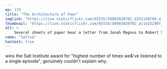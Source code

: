 ```yaml
---
ep: 138
title: "The Architecture of Fear"
imglink: "https://live.staticflickr.com/65535/50983020782_d151148f09_o.jpg"
thumbnail: "https://live.staticflickr.com/65535/50983020782_ac1e25290f_q.jpg"
alt: >
    Several sheets of paper bear a letter from Jonah Magnus to Robert Smirke. The visible text reads: &quot;My dear Jonah, You will forgive me, I hope, for being so forward, but I feel I must break the silence that has...&quot; and then is largely unreadable. The text ends abruptly with a stain in black ink. The words &quot;Jonah&quot; and &quot;the sky blinks&quot; are emphasised. There are shackles in the top left corner above the letter, with the words &quot;[rattle rattle]&quot; in between the chains. On the left is a tape recorder. 
name: "Salts&"
hastext: true
---
```

wins the Salt Institute award for "highest number of times we&'ve listened to a single episode", genuinely couldn't explain why.